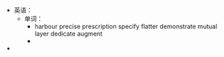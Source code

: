 - 英语：
	- 单词：
		- harbour
		  precise
		  prescription
		  specify
		  flatter
		  demonstrate
		  mutual
		  layer
		  dedicate
		  augment
		-
-